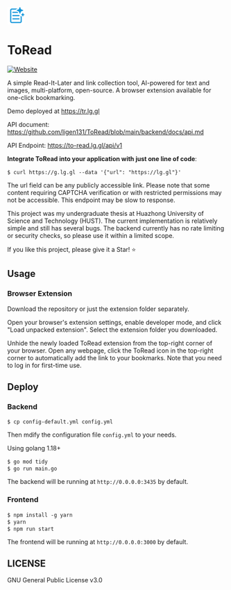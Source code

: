 <img src="extension/images/page-ai-line.png" alt="logo" width="40" height="auto">

# ToRead

[![Website](https://img.shields.io/website?down_message=offline&up_color=green&up_message=online&url=https%3A%2F%2Ftr.lg.gl)](https://tr.lg.gl)

A simple Read-It-Later and link collection tool, AI-powered for text and images, multi-platform, open-source. A browser extension available for one-click bookmarking.

Demo deployed at <https://tr.lg.gl>

API document: <https://github.com/ligen131/ToRead/blob/main/backend/docs/api.md>

API Endpoint: <https://to-read.lg.gl/api/v1>

**Integrate ToRead into your application with just one line of code**:

```shell
$ curl https://g.lg.gl --data '{"url": "https://lg.gl"}'
```

The url field can be any publicly accessible link. Please note that some content requiring CAPTCHA verification or with restricted permissions may not be accessible. This endpoint may be slow to response.

This project was my undergraduate thesis at Huazhong University of Science and Technology (HUST). The current implementation is relatively simple and still has several bugs. The backend currently has no rate limiting or security checks, so please use it within a limited scope.

If you like this project, please give it a Star! ⭐

## Usage

### Browser Extension

Download the repository or just the extension folder separately.

Open your browser's extension settings, enable developer mode, and click "Load unpacked extension". Select the extension folder you downloaded.

Unhide the newly loaded ToRead extension from the top-right corner of your browser. Open any webpage, click the ToRead icon in the top-right corner to automatically add the link to your bookmarks. Note that you need to log in for first-time use.

## Deploy

### Backend

```shell
$ cp config-default.yml config.yml
```

Then mdify the configuration file `config.yml` to your needs.

Using golang 1.18+

```shell
$ go mod tidy
$ go run main.go
```

The backend will be running at `http://0.0.0.0:3435` by default.

### Frontend

```shell
$ npm install -g yarn
$ yarn
$ npm run start
```

The frontend will be running at `http://0.0.0.0:3000` by default.

## LICENSE

GNU General Public License v3.0
